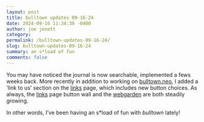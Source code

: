 ```yaml
---
layout: post
title: bulltown updates 09-16-24
date: 2024-09-16 11:34:39 -0400
author: joe jenett
category: 
permalink: /bulltown-updates-09-16-24/
slug: bulltown-updates-09-16-24
summary: an s*load of fun
comments: false
---
```

<p>
You may have noticed the journal is now searchable, implemented a fews weeks back. More recently in addition to working on <a href="https://bulltown.neocities.org/">bulltown.neo</a>, I added a ’link to us’ section on the <a href="links/">links</a> page, which includes new button choices. As always, the <a href="links/">links</a> page button wall and the <a href="/webgarden/">webgarden</a> are both steadily growing. 
</p>
<p>
In other words, I’ve been having an s*load of fun with <em>bulltown</em> lately!
</p>
<a href="https://brid.gy/publish/mastodon"></a>